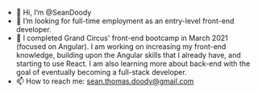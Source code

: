 - 👋 Hi, I’m @SeanDoody
- 👀 I’m looking for full-time employment as an entry-level front-end developer.
- 🌱 I completed Grand Circus' front-end bootcamp in March 2021 (focused on Angular). I am working on increasing my front-end knowledge, building upon the Angular skills that I already have, and starting to use React. I am also learning more about back-end with the goal of eventually becoming a full-stack developer.
- 📫 How to reach me: sean.thomas.doody@gmail.com
